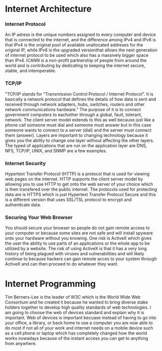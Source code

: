 # Internet Architecture

### Internet Protocol
An IP adress is the unique numbers assigned to every computer and device that is connected to the internet, and the difference among IPv4 and IPv6 is that IPv4 is the original pool of available unallocated addreses for the original IP, while IPv6 is the upgraded versionthat allows the next generation of internet protocol to be used which also has a massively bigger space than IPv4. ICANN is a non-profit partnership of people from around the world and is contributing by dedicating to keeping the internet secure, stable, and interoperable. 

### TCP/IP
"TCP/IP stands for “Transmission Control Protocol / Internet Protocol”. It is basically a network protocol that defines the details of how data is sent and received through network adapters, hubs, switches, routers and other network communications hardware." The purpose of it is to connect government computers to eachother through a global, fault, tolerant, network. The client server model extends to this as well because just like a phone call someone must dial and someone must answer but in this case someone wants to connect to a server (dial) and the server must connect them (answer). Layers are important to changing technology because it gives you the ability to change one layer without affecting the other layers. The typed of applications that are run on the application layer are DNS, NFS, TCP/IP, UNIX, and SNMP are a few examples. 

### Internet Security
Hypertext Transfer Protocol (HTTP) is a protocol that is used for viewing web pages on the internet. HTTP supports the client server model by allowing you to use HTTP to get onto the web server of your choice which is then transfered over the public internet. The protocols used for protecting data are is HTTPS which is just Hypertext Transfer Protocol Secure and this is a different version that uses SSL/TSL protocol to encrypt and authenitcate data. 

### Securing Your Web Browser
You should secure your browser so people do not gain remote access to your computer or because some sites are not safe and will install spyware onto your hardware without you knowing. One risk is ActiveX which gives the user the ability to use parts of an applications or the whole app to be utilized by a website. The risk of using ActiveX is that it has a very long history of being plagued with viruses and vulnerabilities and will likely continue to because hackers can gain remote acces to your system through ActiveX and can then proceed to do whatever they want. 

# Internet Programming
Tim Berners-Lee is the leader of W3C which is the World Wide Web Consortium and he created it because he wanted to bring diverse stake holders together to develop high quality standards of web technologies. I am going to choose the web of devices standard and explain why it is important. Web of devices is important becuase instead of having to go into your office, a library, or back home to use a computer you are now able to do most if not all of your work and internet needs on a mobile device such as a cell phone or laptop which has completely changed how the world works nowadays because of the instant access you can get to anything from anywhere. 
